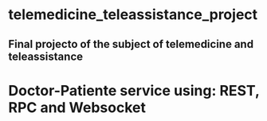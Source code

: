 # telemedicine_teleassistance_project
## Final projecto of the subject of telemedicine and teleassistance
# Doctor-Patiente service using: REST, RPC and Websocket
